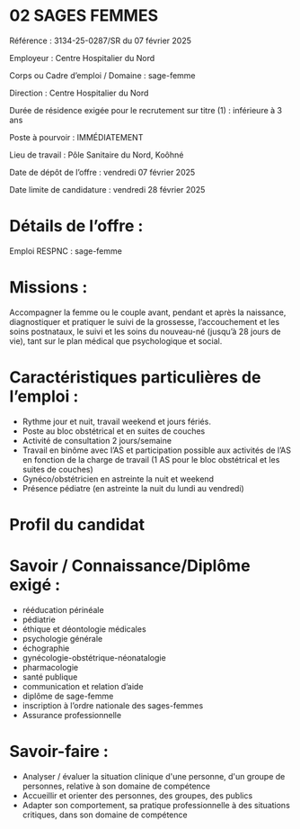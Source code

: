 # 02 SAGES FEMMES

Référence : 3134-25-0287/SR du 07 février 2025

Employeur : Centre Hospitalier du Nord

Corps ou Cadre d’emploi / Domaine : sage-femme

Direction : Centre Hospitalier du Nord

Durée de résidence exigée pour le recrutement sur titre (1) : inférieure à 3 ans

Poste à pourvoir : IMMÉDIATEMENT

Lieu de travail : Pôle Sanitaire du Nord, Koôhné

Date de dépôt de l’offre : vendredi 07 février 2025

Date limite de candidature : vendredi 28 février 2025

# Détails de l’offre :

Emploi RESPNC : sage-femme

# Missions :

Accompagner la femme ou le couple avant, pendant et après la naissance, diagnostiquer et pratiquer le suivi de la grossesse, l’accouchement et les soins postnataux, le suivi et les soins du nouveau-né (jusqu’à 28 jours de vie), tant sur le plan médical que psychologique et social.

# Caractéristiques particulières de l’emploi :

- Rythme jour et nuit, travail weekend et jours fériés.
- Poste au bloc obstétrical et en suites de couches
- Activité de consultation 2 jours/semaine
- Travail en binôme avec l’AS et participation possible aux activités de l’AS en fonction de la charge de travail (1 AS pour le bloc obstétrical et les suites de couches)
- Gynéco/obstétricien en astreinte la nuit et weekend
- Présence pédiatre (en astreinte la nuit du lundi au vendredi)

# Profil du candidat

# Savoir / Connaissance/Diplôme exigé :

- rééducation périnéale
- pédiatrie
- éthique et déontologie médicales
- psychologie générale
- échographie
- gynécologie-obstétrique-néonatalogie
- pharmacologie
- santé publique
- communication et relation d’aide
- diplôme de sage-femme
- inscription à l’ordre nationale des sages-femmes
- Assurance professionnelle

# Savoir-faire :

- Analyser / évaluer la situation clinique d'une personne, d'un groupe de personnes, relative à son domaine de compétence
- Accueillir et orienter des personnes, des groupes, des publics
- Adapter son comportement, sa pratique professionnelle à des situations critiques, dans son domaine de compétence